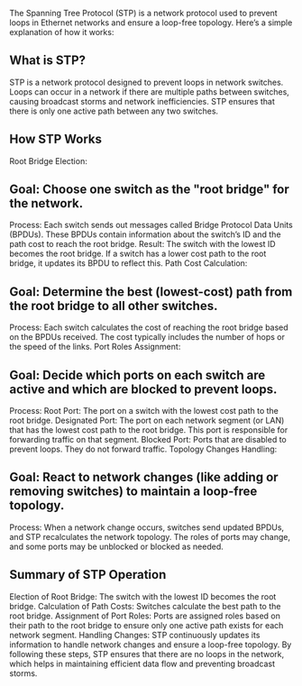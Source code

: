 The Spanning Tree Protocol (STP) is a network protocol used to prevent loops in Ethernet networks and ensure a loop-free topology. Here’s a simple explanation of how it works:

## What is STP?
STP is a network protocol designed to prevent loops in network switches. Loops can occur in a network if there are multiple paths between switches, causing broadcast storms and network inefficiencies. STP ensures that there is only one active path between any two switches.

## How STP Works
Root Bridge Election:

## Goal: Choose one switch as the "root bridge" for the network.
Process: Each switch sends out messages called Bridge Protocol Data Units (BPDUs). These BPDUs contain information about the switch’s ID and the path cost to reach the root bridge.
Result: The switch with the lowest ID becomes the root bridge. If a switch has a lower cost path to the root bridge, it updates its BPDU to reflect this.
Path Cost Calculation:

## Goal: Determine the best (lowest-cost) path from the root bridge to all other switches.
Process: Each switch calculates the cost of reaching the root bridge based on the BPDUs received. The cost typically includes the number of hops or the speed of the links.
Port Roles Assignment:

## Goal: Decide which ports on each switch are active and which are blocked to prevent loops.
Process:
Root Port: The port on a switch with the lowest cost path to the root bridge.
Designated Port: The port on each network segment (or LAN) that has the lowest cost path to the root bridge. This port is responsible for forwarding traffic on that segment.
Blocked Port: Ports that are disabled to prevent loops. They do not forward traffic.
Topology Changes Handling:

## Goal: React to network changes (like adding or removing switches) to maintain a loop-free topology.
Process: When a network change occurs, switches send updated BPDUs, and STP recalculates the network topology. The roles of ports may change, and some ports may be unblocked or blocked as needed.

## Summary of STP Operation
Election of Root Bridge: The switch with the lowest ID becomes the root bridge.
Calculation of Path Costs: Switches calculate the best path to the root bridge.
Assignment of Port Roles: Ports are assigned roles based on their path to the root bridge to ensure only one active path exists for each network segment.
Handling Changes: STP continuously updates its information to handle network changes and ensure a loop-free topology.
By following these steps, STP ensures that there are no loops in the network, which helps in maintaining efficient data flow and preventing broadcast storms.